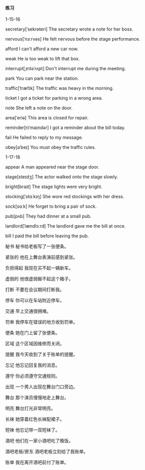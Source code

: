 #### 练习

1-15-16

secretary[ˈsekrəteri]	The secretary wrote a note for her boss.

nervous[ˈnɜːrvəs]	He felt nervous before the stage performance.

afford	I can't afford a new car now.

weak	He is too weak to lift that box.

interrupt[ˌɪntəˈrʌpt]	Don't interrupt me during the meeting.

park	You can park near the station.

traffic[ˈtræfɪk]	The traffic was heavy in the morning.

ticket	I got a ticket for parking in a wrong area.

note	She left a note on the door.

area[ˈeriə]	This area is closed for repair.

reminder[rɪˈmaɪndər]	I got a reminder about the bill today.

fail	He failed to reply to my message.

obey[əˈbeɪ]	You must obey the traffic rules.

1-17-18

appear	A man appeared near the stage door.

stage[steɪdʒ]	The actor walked onto the stage slowly.

bright[braɪt]	The stage lights were very bright.

stocking[ˈstɑːkɪŋ]	She wore red stockings with her dress.

sock[sɑːk]	He forget to bring a pair of sock.

pub[pʌb]	They had dinner at a small pub.

landlord[ˈlændlɔːrd]	The landlord gave me the bill at once.

bill	I paid the bill before leaving the pub.





秘书	秘书给老板写了一张便条。

紧张的	他在上舞台表演前感到紧张。

负担得起	我现在买不起一辆新车。

虚弱的	他很虚弱搬不起这个箱子。

打断	不要在会议期间打断我。

停车	你可以在车站附近停车。

交通	早上交通很拥堵。

罚单	我停车在错误的地方收到罚单。

便条	她在门上留了张便条。

区域	这个区域因维修而关闭。

提醒	我今天收到了关于账单的提醒。

忘记	他忘记回复我的消息。

遵守	你必须遵守交通规则。



出现	一个男人出现在舞台门口旁边。

舞台	那个演员慢慢地走上舞台。

明亮	舞台灯光非常明亮。

长袜	她穿着红色长袜配裙子。

短袜	他忘记带一双短袜了。

酒吧	他们在一家小酒吧吃了晚饭。

酒吧老板/房东	酒吧老板立刻给了我账单。

账单	我在离开酒吧前付了账单。